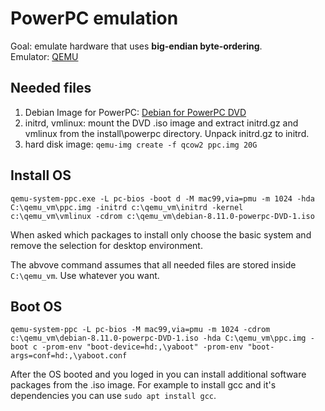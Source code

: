 # PowerPC emulation
Goal: emulate hardware that uses **big-endian byte-ordering**. \
Emulator: [QEMU](https://www.qemu.org/)

## Needed files
1. Debian Image for PowerPC: [Debian for PowerPC DVD](https://cdimage.debian.org/cdimage/archive/8.11.0/powerpc/iso-dvd/debian-8.11.0-powerpc-DVD-1.iso)
2. initrd, vmlinux: mount the DVD .iso image and extract initrd.gz and vmlinux from the install\powerpc directory. Unpack initrd.gz to initrd.
3. hard disk image: `qemu-img create -f qcow2 ppc.img 20G`

## Install OS

`qemu-system-ppc.exe -L pc-bios -boot d -M mac99,via=pmu -m 1024 -hda C:\qemu_vm\ppc.img -initrd c:\qemu_vm\initrd -kernel c:\qemu_vm\vmlinux -cdrom c:\qemu_vm\debian-8.11.0-powerpc-DVD-1.iso`

When asked which packages to install only choose the basic system and remove the selection for desktop environment.

The abvove command assumes that all needed files are stored inside `C:\qemu_vm`. Use whatever you want.

## Boot OS

`qemu-system-ppc -L pc-bios -M mac99,via=pmu -m 1024 -cdrom c:\qemu_vm\debian-8.11.0-powerpc-DVD-1.iso -hda C:\qemu_vm\ppc.img -boot c -prom-env "boot-device=hd:,\yaboot" -prom-env "boot-args=conf=hd:,\yaboot.conf`

After the OS booted and you loged in you can install additional software packages from the .iso image. For example to install gcc and it's dependencies you can use `sudo apt install gcc`.
